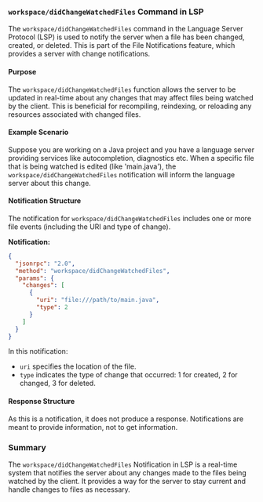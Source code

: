 ### `workspace/didChangeWatchedFiles` Command in LSP

The `workspace/didChangeWatchedFiles` command in the Language Server Protocol (LSP) is used to notify the server when a file has been changed, created, or deleted. This is part of the File Notifications feature, which provides a server with change notifications.

#### Purpose

The `workspace/didChangeWatchedFiles` function allows the server to be updated in real-time about any changes that may affect files being watched by the client. This is beneficial for recompiling, reindexing, or reloading any resources associated with changed files.

#### Example Scenario

Suppose you are working on a Java project and you have a language server providing services like autocompletion, diagnostics etc. When a specific file that is being watched is edited (like 'main.java'), the `workspace/didChangeWatchedFiles` notification will inform the language server about this change.

#### Notification Structure

The notification for `workspace/didChangeWatchedFiles` includes one or more file events (including the URI and type of change).

**Notification:**

```json
{
  "jsonrpc": "2.0",
  "method": "workspace/didChangeWatchedFiles",
  "params": {
    "changes": [
      {
        "uri": "file:///path/to/main.java",
        "type": 2
      }
    ]
  }
}
```

In this notification:
- `uri` specifies the location of the file.
- `type` indicates the type of change that occurred: 1 for created, 2 for changed, 3 for deleted.

#### Response Structure

As this is a notification, it does not produce a response. Notifications are meant to provide information, not to get information. 

### Summary

The `workspace/didChangeWatchedFiles` Notification in LSP is a real-time system that notifies the server about any changes made to the files being watched by the client. It provides a way for the server to stay current and handle changes to files as necessary.